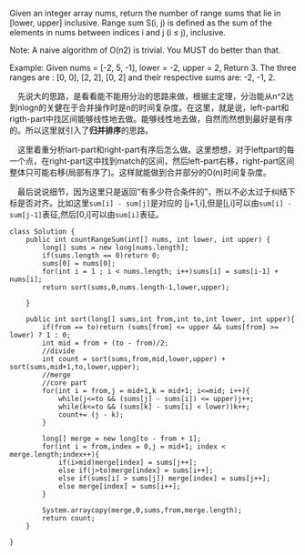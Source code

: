Given an integer array nums, return the number of range sums that lie in [lower, upper] inclusive.
Range sum S(i, j) is defined as the sum of the elements in nums between indices i and j (i ≤ j), inclusive.

Note:
A naive algorithm of O(n2) is trivial. You MUST do better than that.

Example:
Given nums = [-2, 5, -1], lower = -2, upper = 2,
Return 3.
The three ranges are : [0, 0], [2, 2], [0, 2] and their respective sums are: -2, -1, 2.


&emsp;先说大的思路，是看看能不能用分治的思路来做，根据主定理，分治能从n^2达到nlogn的关健在于合并操作时是n的时间复杂度。在这里，就是说，left-part和rigth-part中找区间能够线性地去做。能够线性地去做，自然而然想到最好是有序的。所以这里就引入了**归并排序**的思路。

&emsp;这里着重分析lart-part和right-part有序后怎么做。这里想想，对于leftpart的每一个点，在right-part这中找到match的区间，然后left-part右移，right-part区间整体只可能右移(局部有序了)。这样就能做到合并部分的O(n)时间复杂度。

&emsp;最后说说细节，因为这里只是返回“有多少符合条件的”，所以不必太过于纠结下标是否对齐。比如这里`sum[i] - sum[j]`是对应的 [j+1,i],但是[j,i]可以由`sum[i] - sum[j-1]`表征,然后[0,i]可以由`sum[i]`表征。


```
class Solution {
    public int countRangeSum(int[] nums, int lower, int upper) {
        long[] sums = new long[nums.length];
        if(sums.length == 0)return 0;
        sums[0] = nums[0];
        for(int i = 1 ; i < nums.length; i++)sums[i] = sums[i-1] + nums[i];
        return sort(sums,0,nums.length-1,lower,upper);
        
    }
    
    public int sort(long[] sums,int from,int to,int lower, int upper){
        if(from == to)return (sums[from] <= upper && sums[from] >= lower) ? 1 : 0;
        int mid = from + (to - from)/2;
        //divide
        int count = sort(sums,from,mid,lower,upper) + sort(sums,mid+1,to,lower,upper);
        //merge
        //core part
        for(int i = from,j = mid+1,k = mid+1; i<=mid; i++){
            while(j<=to && (sums[j] - sums[i]) <= upper)j++;
            while(k<=to && (sums[k] - sums[i] < lower))k++;
            count+= (j - k);
        }
        
        long[] merge = new long[to - from + 1];
        for(int i = from,index = 0,j = mid+1; index < merge.length;index++){
            if(i>mid)merge[index] = sums[j++];
            else if(j>to)merge[index] = sums[i++];
            else if(sums[i] > sums[j]) merge[index] = sums[j++];
            else merge[index] = sums[i++];
        }
        
        System.arraycopy(merge,0,sums,from,merge.length);
        return count;
    }
    
}

```